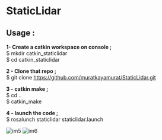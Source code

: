 # StaticLidar

<h2>Usage :</h2> 

<strong>1- Create a catkin workspace on console ;</strong> <br/>
   $ mkdir catkin_staticlidar <br/>
   $ cd catkin_staticlidar <br/>
   
<strong>2 - Clone that repo ;</strong> <br/>
    $ git clone https://github.com/muratkayamurat/StaticLidar.git <br/>
    
<strong>3 - catkin make ;</strong> <br/>
    $ cd ..  <br/>
    $ catkin_make <br/>

<strong>4 - launch the code ;</strong> <br/>
    $ rosalunch staticlidar staticlidar.launch <br/>

![im5](https://user-images.githubusercontent.com/16269069/127486007-1ffc4e9f-a48e-4366-b6d7-73c29c4b0a85.jpeg)
![im6](https://user-images.githubusercontent.com/16269069/127486407-6bdb3bb4-c2af-4daa-bb5f-7ce4c5cab2f9.png)
